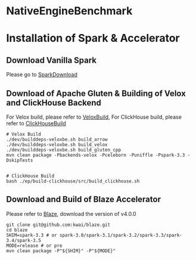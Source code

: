 # NativeEngineBenchmark



# Installation of Spark & Accelerator

## Download Vanilla Spark

Please go to [SparkDownload](https://archive.apache.org/dist/spark/spark-3.3.1/)

## Download of Apache Gluten & Building of Velox and ClickHouse Backend

For Velox build, please refer to [VeloxBuild](https://github.com/apache/incubator-gluten/blob/main/docs/get-started/Velox.md), For ClickHouse build, please refer to [ClickHouseBuild](https://github.com/apache/incubator-gluten/blob/main/docs/get-started/ClickHouse.md)


```
# Velox Build
./dev/builddeps-veloxbe.sh build_arrow
./dev/builddeps-veloxbe.sh build_velox
./dev/builddeps-veloxbe.sh build_gluten_cpp
mvn clean package -Pbackends-velox -Pceleborn -Puniffle -Pspark-3.3 -DskipTests


# ClickHouse Build
bash ./ep/build-clickhouse/src/build_clickhouse.sh
```



## Download and Build of Blaze Accelerator

Please refer to [Blaze](https://github.com/kwai/blaze), download the version of v4.0.0

```
git clone git@github.com:kwai/blaze.git
cd blaze
SHIM=spark-3.3 # or spark-3.0/spark-3.1/spark-3.2/spark-3.3/spark-3.4/spark-3.5
MODE=release # or pre
mvn clean package -P"${SHIM}" -P"${MODE}"
```